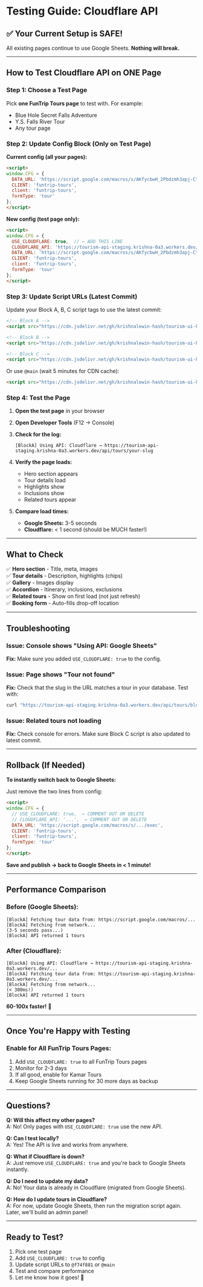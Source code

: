 # Testing Guide: Cloudflare API

## ✅ Your Current Setup is SAFE!

All existing pages continue to use Google Sheets. **Nothing will break.**

---

## How to Test Cloudflare API on ONE Page

### Step 1: Choose a Test Page

Pick **one FunTrip Tours page** to test with. For example:
- Blue Hole Secret Falls Adventure
- Y.S. Falls River Tour
- Any tour page

### Step 2: Update Config Block (Only on Test Page)

**Current config (all your pages):**
```html
<script>
window.CFG = {
  DATA_URL: 'https://script.google.com/macros/s/AKfycbwH_2Pbdzmh3apj-CtR47yaq7-9cWCEKv-El5IDn1HlaKpNvNPOcppTPXsDeji2On-Cpw/exec',
  CLIENT: 'funtrip-tours',
  client: 'funtrip-tours',
  formType: 'tour'
};
</script>
```

**New config (test page only):**
```html
<script>
window.CFG = {
  USE_CLOUDFLARE: true,  // ← ADD THIS LINE
  CLOUDFLARE_API: 'https://tourism-api-staging.krishna-0a3.workers.dev/api/tours',  // ← ADD THIS LINE
  DATA_URL: 'https://script.google.com/macros/s/AKfycbwH_2Pbdzmh3apj-CtR47yaq7-9cWCEKv-El5IDn1HlaKpNvNPOcppTPXsDeji2On-Cpw/exec',
  CLIENT: 'funtrip-tours',
  client: 'funtrip-tours',
  formType: 'tour'
};
</script>
```

### Step 3: Update Script URLs (Latest Commit)

Update your Block A, B, C script tags to use the latest commit:

```html
<!-- Block A -->
<script src="https://cdn.jsdelivr.net/gh/krishnalewin-hash/tourism-ui-kit@f74f881/src/tour-detail/js/block-a.js"></script>

<!-- Block B -->
<script src="https://cdn.jsdelivr.net/gh/krishnalewin-hash/tourism-ui-kit@f74f881/src/tour-detail/js/block-b.js"></script>

<!-- Block C -->
<script src="https://cdn.jsdelivr.net/gh/krishnalewin-hash/tourism-ui-kit@f74f881/src/tour-detail/js/block-c.js"></script>
```

Or use `@main` (wait 5 minutes for CDN cache):
```html
<script src="https://cdn.jsdelivr.net/gh/krishnalewin-hash/tourism-ui-kit@main/src/tour-detail/js/block-a.js"></script>
```

### Step 4: Test the Page

1. **Open the test page** in your browser
2. **Open Developer Tools** (F12 → Console)
3. **Check for the log:**
   ```
   [BlockA] Using API: Cloudflare → https://tourism-api-staging.krishna-0a3.workers.dev/api/tours/your-slug
   ```

4. **Verify the page loads:**
   - Hero section appears
   - Tour details load
   - Highlights show
   - Inclusions show
   - Related tours appear

5. **Compare load times:**
   - **Google Sheets:** 3-5 seconds
   - **Cloudflare:** < 1 second (should be MUCH faster!)

---

## What to Check

✅ **Hero section** - Title, meta, images  
✅ **Tour details** - Description, highlights (chips)  
✅ **Gallery** - Images display  
✅ **Accordion** - Itinerary, inclusions, exclusions  
✅ **Related tours** - Show on first load (not just refresh)  
✅ **Booking form** - Auto-fills drop-off location  

---

## Troubleshooting

### Issue: Console shows "Using API: Google Sheets"

**Fix:** Make sure you added `USE_CLOUDFLARE: true` to the config.

### Issue: Page shows "Tour not found"

**Fix:** Check that the slug in the URL matches a tour in your database. Test with:
```bash
curl "https://tourism-api-staging.krishna-0a3.workers.dev/api/tours/blue-hole-secret-falls-adventure?client=funtrip-tours"
```

### Issue: Related tours not loading

**Fix:** Check console for errors. Make sure Block C script is also updated to latest commit.

---

## Rollback (If Needed)

**To instantly switch back to Google Sheets:**

Just remove the two lines from config:
```html
<script>
window.CFG = {
  // USE_CLOUDFLARE: true,  ← COMMENT OUT OR DELETE
  // CLOUDFLARE_API: '...',  ← COMMENT OUT OR DELETE
  DATA_URL: 'https://script.google.com/macros/s/.../exec',
  CLIENT: 'funtrip-tours',
  client: 'funtrip-tours',
  formType: 'tour'
};
</script>
```

**Save and publish → back to Google Sheets in < 1 minute!**

---

## Performance Comparison

### Before (Google Sheets):
```
[BlockA] Fetching tour data from: https://script.google.com/macros/...
[BlockA] Fetching from network...
(3-5 seconds pass...)
[BlockA] API returned 1 tours
```

### After (Cloudflare):
```
[BlockA] Using API: Cloudflare → https://tourism-api-staging.krishna-0a3.workers.dev/...
[BlockA] Fetching tour data from: https://tourism-api-staging.krishna-0a3.workers.dev/...
[BlockA] Fetching from network...
(< 300ms!)
[BlockA] API returned 1 tours
```

**60-100x faster!** 🚀

---

## Once You're Happy with Testing

### Enable for All FunTrip Tours Pages:

1. Add `USE_CLOUDFLARE: true` to all FunTrip Tours pages
2. Monitor for 2-3 days
3. If all good, enable for Kamar Tours
4. Keep Google Sheets running for 30 more days as backup

---

## Questions?

**Q: Will this affect my other pages?**  
A: No! Only pages with `USE_CLOUDFLARE: true` use the new API.

**Q: Can I test locally?**  
A: Yes! The API is live and works from anywhere.

**Q: What if Cloudflare is down?**  
A: Just remove `USE_CLOUDFLARE: true` and you're back to Google Sheets instantly.

**Q: Do I need to update my data?**  
A: No! Your data is already in Cloudflare (migrated from Google Sheets).

**Q: How do I update tours in Cloudflare?**  
A: For now, update Google Sheets, then run the migration script again. Later, we'll build an admin panel!

---

## Ready to Test?

1. Pick one test page
2. Add `USE_CLOUDFLARE: true` to config
3. Update script URLs to `@f74f881` or `@main`
4. Test and compare performance
5. Let me know how it goes! 🎯

